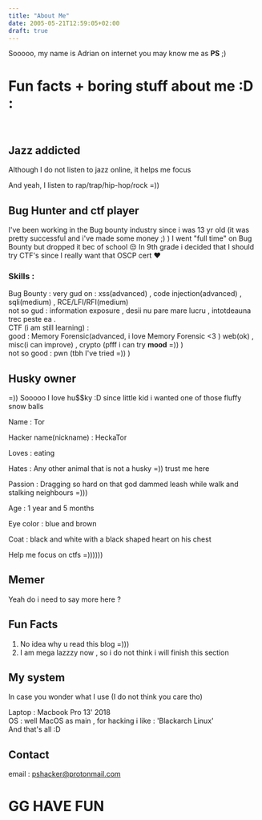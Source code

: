 ```yaml
---
title: "About Me"
date: 2005-05-21T12:59:05+02:00
draft: true
---
```


Sooooo, my name is Adrian on internet you may know me as  **PS** ;)



# Fun facts + boring stuff about me :D **:**
   
<br>

        
    

## Jazz addicted  

Although I do not listen to jazz online, it helps me focus

And yeah, I listen to  rap/trap/hip-hop/rock =)) 


## Bug Hunter and ctf player  

I've been working in the Bug bounty  industry since i was 13 yr old (it was pretty successful and i've made some money ;) )
I went "full time" on Bug Bounty but dropped it bec of school 😒
In 9th grade i decided that I should try CTF's since I really want that OSCP cert  **❤️**  

### Skills :
Bug Bounty :
very gud on : xss(advanced) , code injection(advanced) , sqli(medium) , RCE/LFI/RFI(medium)  
not so gud : information exposure , desii nu pare mare lucru , intotdeauna trec peste ea .  
CTF (i am still learning) :   
good : Memory Forensic(advanced, i love Memory Forensic <3 ) web(ok) , misc(i can improve) , crypto (pfff i can try  **mood** =)) )  
not so good : pwn (tbh I've tried  =)) )  

## Husky owner
=)) Sooooo I love hu$$ky :D since little kid i wanted one of those fluffy  snow balls

Name : Tor

Hacker name(nickname) : HeckaTor

Loves : eating 

Hates : Any other animal that is not a husky  =)) trust me here

Passion : Dragging so hard on that god dammed leash while walk and stalking neighbours =)))

Age : 1 year and 5 months

Eye color : blue and brown

Coat : black and white with a black shaped heart on his chest

Help me focus on ctfs  =))))))

## Memer 
Yeah do i need to say more here  ?

## Fun Facts 

1) No idea why u read this blog =)))
2) I am mega lazzzy now , so i do not think i will finish this section
## My system
In case you wonder what I use (I do not think you care tho)

Laptop : Macbook Pro 13' 2018  
OS : well MacOS as main , for hacking i like : 'Blackarch Linux'  
And that's all  :D

## Contact 
email : pshacker@protonmail.com

# GG HAVE FUN

<script src="https://www.hackthebox.eu/badge/385738"></script>
